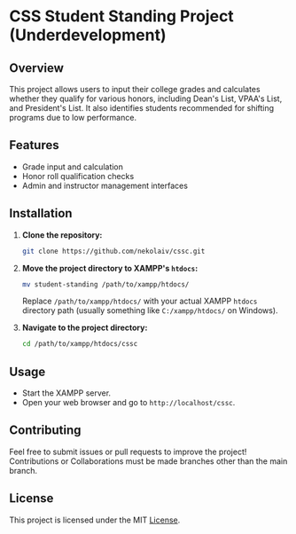 # CSS Student Standing Project (Underdevelopment)

## Overview
This project allows users to input their college grades and calculates whether they qualify for various honors, including Dean's List, VPAA's List, and President's List. It also identifies students recommended for shifting programs due to low performance.

## Features
- Grade input and calculation
- Honor roll qualification checks
- Admin and instructor management interfaces

## Installation

1. **Clone the repository:**
   ```bash
   git clone https://github.com/nekolaiv/cssc.git
   ```

2. **Move the project directory to XAMPP's `htdocs`:**
   ```bash
   mv student-standing /path/to/xampp/htdocs/
   ```
   Replace `/path/to/xampp/htdocs/` with your actual XAMPP `htdocs` directory path (usually something like `C:/xampp/htdocs/` on Windows).

3. **Navigate to the project directory:**
   ```bash
   cd /path/to/xampp/htdocs/cssc
   ```

## Usage
- Start the XAMPP server.
- Open your web browser and go to `http://localhost/cssc`.

## Contributing
Feel free to submit issues or pull requests to improve the project!
Contributions or Collaborations must be made branches other than the main branch.

## License
This project is licensed under the MIT [License](License).
